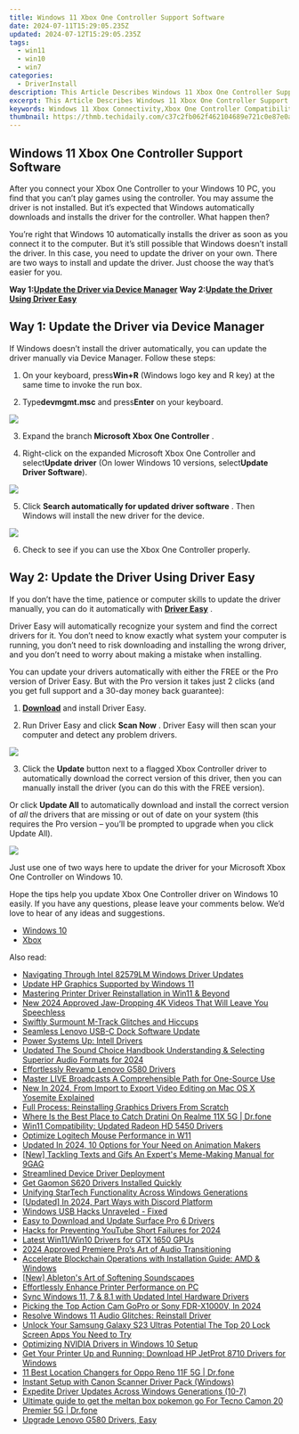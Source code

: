 ```yaml
---
title: Windows 11 Xbox One Controller Support Software
date: 2024-07-11T15:29:05.235Z
updated: 2024-07-12T15:29:05.235Z
tags:
  - win11
  - win10
  - win7
categories:
  - DriverInstall
description: This Article Describes Windows 11 Xbox One Controller Support Software
excerpt: This Article Describes Windows 11 Xbox One Controller Support Software
keywords: Windows 11 Xbox Connectivity,Xbox One Controller Compatibility,Xbox One PC Gamepad Suite,Cross-Platform Gaming Setup,Microsoft Gaming Console Integration,Official Xbox One PC Software,Enhanced Xbox One Controller Usage on Windows 11
thumbnail: https://thmb.techidaily.com/c37c2fb062f462104689e721c0e87e0aafa96193ea307f1d985a6b0808b35c37.jpg
---
```


## Windows 11 Xbox One Controller Support Software

 After you connect your Xbox One Controller to your Windows 10 PC, you find that you can’t play games using the controller. You may assume the driver is not installed. But it’s expected that Windows automatically downloads and installs the driver for the controller. What happen then?

 You’re right that Windows 10 automatically installs the driver as soon as you connect it to the computer. But it’s still possible that Windows doesn’t install the driver. In this case, you need to update the driver on your own. There are two ways to install and update the driver. Just choose the way that’s easier for you.

 **Way 1:[Update the Driver via Device Manager](#way1)**
 **Way 2:[Update the Driver Using Driver Easy](#way2)**

## Way 1: Update the Driver via Device Manager

 If Windows doesn’t install the driver automatically, you can update the driver manually via Device Manager. Follow these steps:

 1) On your keyboard, press**Win+R** (Windows logo key and R key) at the same time to invoke the run box.

 2) Type**devmgmt.msc** and press**Enter** on your keyboard.

![](https://images.drivereasy.com/wp-content/uploads/2018/01/img_5a4b53c31d84f.png)

 3) Expand the branch **Microsoft Xbox One Controller** .

 4) Right-click on the expanded Microsoft Xbox One Controller and select**Update driver** (On lower Windows 10 versions, select**Update Driver Software**).

![](https://images.drivereasy.com/wp-content/uploads/2017/06/img_594771392eb47.png)

 5) Click **Search automatically for updated driver software** . Then Windows will install the new driver for the device.

![](https://images.drivereasy.com/wp-content/uploads/2017/06/img_5947718be7bb5.png)

6) Check to see if you can use the Xbox One Controller properly.

## Way 2: Update the Driver Using Driver Easy

 If you don’t have the time, patience or computer skills to update the driver manually,  you can do it automatically with **[Driver Easy](https://tools.techidaily.com/drivereasy/download/)**  .

 Driver Easy will automatically recognize your system and find the correct drivers for it. You don’t need to know exactly what system your computer is running, you don’t need to risk downloading and installing the wrong driver, and you don’t need to worry about making a mistake when installing.

 You can update your drivers automatically with either the FREE or the Pro version of Driver Easy. But with the Pro version it takes just 2 clicks (and you get full support and a 30-day money back guarantee):

 1) **[Download](https://tools.techidaily.com/drivereasy/download/)**   and install Driver Easy.

 2) Run Driver Easy and click **Scan Now** . Driver Easy will then scan your computer and detect any problem drivers.

![](https://images.drivereasy.com/wp-content/uploads/2018/01/img_5a4b5465270d8.png)

 3) Click the **Update** button next to a flagged Xbox Controller driver to automatically download the correct version of this driver, then you can manually install the driver (you can do this with the FREE version).

 Or click **Update All**  to automatically download and install the correct version of _all_   the drivers that are missing or out of date on your system (this requires the Pro version – you’ll be prompted to upgrade when you click Update All).

![](https://images.drivereasy.com/wp-content/uploads/2018/01/img_5a4b54a1c9593.jpg)

 Just use one of two ways here to update the driver for your Microsoft Xbox One Controller on Windows 10.

 Hope the tips help you update Xbox One Controller driver on Windows 10 easily. If you have any questions, please leave your comments below. We’d love to hear of any ideas and suggestions.

* [Windows 10](https://tools.techidaily.com/drivereasy/download/)
* [Xbox](https://store.drivereasy.com/order/cart.php?PRODS=4731822&QTY=1&AFFILIATE=108875)

<ins class="adsbygoogle"
     style="display:block"
     data-ad-format="autorelaxed"
     data-ad-client="ca-pub-7571918770474297"
     data-ad-slot="1223367746"></ins>



<ins class="adsbygoogle"
     style="display:block"
     data-ad-client="ca-pub-7571918770474297"
     data-ad-slot="8358498916"
     data-ad-format="auto"
     data-full-width-responsive="true"></ins>



<span class="atpl-alsoreadstyle">Also read:</span>
<div><ul>
<li><a href="https://driver-install.techidaily.com/navigating-through-intel-82579lm-windows-driver-updates/"><u>Navigating Through Intel 82579LM Windows Driver Updates</u></a></li>
<li><a href="https://driver-install.techidaily.com/update-hp-graphics-supported-by-windows-11/"><u>Update HP Graphics Supported by Windows 11</u></a></li>
<li><a href="https://driver-install.techidaily.com/mastering-printer-driver-reinstallation-in-win11-and-beyond/"><u>Mastering Printer Driver Reinstallation in Win11 & Beyond</u></a></li>
<li><a href="https://ai-video-apps.techidaily.com/new-2024-approved-jaw-dropping-4k-videos-that-will-leave-you-speechless/"><u>New 2024 Approved Jaw-Dropping 4K Videos That Will Leave You Speechless</u></a></li>
<li><a href="https://driver-install.techidaily.com/swiftly-surmount-m-track-glitches-and-hiccups/"><u>Swiftly Surmount M-Track Glitches and Hiccups</u></a></li>
<li><a href="https://driver-install.techidaily.com/seamless-lenovo-usb-c-dock-software-update/"><u>Seamless Lenovo USB-C Dock Software Update</u></a></li>
<li><a href="https://driver-install.techidaily.com/power-systems-up-intell-drivers/"><u>Power Systems Up: Intell Drivers</u></a></li>
<li><a href="https://audio-shaping.techidaily.com/updated-the-sound-choice-handbook-understanding-and-selecting-superior-audio-formats-for-2024/"><u>Updated The Sound Choice Handbook Understanding & Selecting Superior Audio Formats for 2024</u></a></li>
<li><a href="https://driver-install.techidaily.com/effortlessly-revamp-lenovo-g580-drivers/"><u>Effortlessly Revamp Lenovo G580 Drivers</u></a></li>
<li><a href="https://extra-hints.techidaily.com/master-live-broadcasts-a-comprehensible-path-for-one-source-use/"><u>Master LIVE Broadcasts  A Comprehensible Path for One-Source Use</u></a></li>
<li><a href="https://video-ai-editor.techidaily.com/new-in-2024-from-import-to-export-video-editing-on-mac-os-x-yosemite-explained/"><u>New In 2024, From Import to Export Video Editing on Mac OS X Yosemite Explained</u></a></li>
<li><a href="https://driver-install.techidaily.com/full-process-reinstalling-graphics-drivers-from-scratch/"><u>Full Process: Reinstalling Graphics Drivers From Scratch</u></a></li>
<li><a href="https://pokemon-go-android.techidaily.com/where-is-the-best-place-to-catch-dratini-on-realme-11x-5g-drfone-by-drfone-virtual-android/"><u>Where Is the Best Place to Catch Dratini On Realme 11X 5G | Dr.fone</u></a></li>
<li><a href="https://driver-install.techidaily.com/win11-compatibility-updated-radeon-hd-5450-drivers/"><u>Win11 Compatibility: Updated Radeon HD 5450 Drivers</u></a></li>
<li><a href="https://driver-install.techidaily.com/optimize-logitech-mouse-performance-in-w11/"><u>Optimize Logitech Mouse Performance in W11</u></a></li>
<li><a href="https://animation-videos.techidaily.com/updated-in-2024-10-options-for-your-need-on-animation-makers/"><u>Updated In 2024, 10 Options for Your Need on Animation Makers</u></a></li>
<li><a href="https://some-guidance.techidaily.com/new-tackling-texts-and-gifs-an-experts-meme-making-manual-for-9gag/"><u>[New] Tackling Texts and Gifs  An Expert's Meme-Making Manual for 9GAG</u></a></li>
<li><a href="https://driver-install.techidaily.com/streamlined-device-driver-deployment/"><u>Streamlined Device Driver Deployment</u></a></li>
<li><a href="https://driver-install.techidaily.com/get-gaomon-s620-drivers-installed-quickly/"><u>Get Gaomon S620 Drivers Installed Quickly</u></a></li>
<li><a href="https://driver-install.techidaily.com/unifying-startech-functionality-across-windows-generations/"><u>Unifying StarTech Functionality Across Windows Generations</u></a></li>
<li><a href="https://discord-videos.techidaily.com/updated-in-2024-part-ways-with-discord-platform/"><u>[Updated] In 2024, Part Ways with Discord Platform</u></a></li>
<li><a href="https://driver-install.techidaily.com/windows-usb-hacks-unraveled-fixed/"><u>Windows USB Hacks Unraveled - Fixed</u></a></li>
<li><a href="https://driver-install.techidaily.com/easy-to-download-and-update-surface-pro-6-drivers/"><u>Easy to Download and Update Surface Pro 6 Drivers</u></a></li>
<li><a href="https://youtube-help.techidaily.com/hacks-for-preventing-youtube-short-failures-for-2024/"><u>Hacks for Preventing YouTube Short Failures for 2024</u></a></li>
<li><a href="https://driver-install.techidaily.com/latest-win11win10-drivers-for-gtx-1650-gpus/"><u>Latest Win11/Win10 Drivers for GTX 1650 GPUs</u></a></li>
<li><a href="https://extra-skills.techidaily.com/2024-approved-premiere-pros-art-of-audio-transitioning/"><u>2024 Approved  Premiere Pro’s Art of Audio Transitioning</u></a></li>
<li><a href="https://driver-install.techidaily.com/accelerate-blockchain-operations-with-installation-guide-amd-and-windows/"><u>Accelerate Blockchain Operations with Installation Guide: AMD & Windows</u></a></li>
<li><a href="https://extra-information.techidaily.com/new-abletons-art-of-softening-soundscapes/"><u>[New] Ableton's Art of Softening Soundscapes</u></a></li>
<li><a href="https://driver-install.techidaily.com/effortlessly-enhance-printer-performance-on-pc/"><u>Effortlessly Enhance Printer Performance on PC</u></a></li>
<li><a href="https://driver-install.techidaily.com/sync-windows-11-7-and-81-with-updated-intel-hardware-drivers/"><u>Sync Windows 11, 7 & 8.1 with Updated Intel Hardware Drivers</u></a></li>
<li><a href="https://extra-guidance.techidaily.com/picking-the-top-action-cam-gopro-or-sony-fdr-x1000v-in-2024/"><u>Picking the Top Action Cam  GoPro or Sony FDR-X1000V, In 2024</u></a></li>
<li><a href="https://driver-install.techidaily.com/resolve-windows-11-audio-glitches-reinstall-driver/"><u>Resolve Windows 11 Audio Glitches: Reinstall Driver</u></a></li>
<li><a href="https://android-unlock.techidaily.com/unlock-your-samsung-galaxy-s23-ultras-potential-the-top-20-lock-screen-apps-you-need-to-try-by-drfone-android/"><u>Unlock Your Samsung Galaxy S23 Ultras Potential The Top 20 Lock Screen Apps You Need to Try</u></a></li>
<li><a href="https://driver-install.techidaily.com/optimizing-nvidia-drivers-in-windows-10-setup/"><u>Optimizing NVIDIA Drivers in Windows 10 Setup</u></a></li>
<li><a href="https://driver-install.techidaily.com/get-your-printer-up-and-running-download-hp-jetprot-8710-drivers-for-windows/"><u>Get Your Printer Up and Running: Download HP JetProt 8710 Drivers for Windows</u></a></li>
<li><a href="https://location-fake.techidaily.com/11-best-location-changers-for-oppo-reno-11f-5g-drfone-by-drfone-virtual-android/"><u>11 Best Location Changers for Oppo Reno 11F 5G | Dr.fone</u></a></li>
<li><a href="https://driver-install.techidaily.com/instant-setup-with-canon-scanner-driver-pack-windows/"><u>Instant Setup with Canon Scanner Driver Pack (Windows)</u></a></li>
<li><a href="https://driver-install.techidaily.com/expedite-driver-updates-across-windows-generations-10-7/"><u>Expedite Driver Updates Across Windows Generations (10-7)</u></a></li>
<li><a href="https://android-pokemon-go.techidaily.com/ultimate-guide-to-get-the-meltan-box-pokemon-go-for-tecno-camon-20-premier-5g-drfone-by-drfone-virtual-android/"><u>Ultimate guide to get the meltan box pokemon go For Tecno Camon 20 Premier 5G | Dr.fone</u></a></li>
<li><a href="https://driver-install.techidaily.com/1720063650190-upgrade-lenovo-g580-drivers-easy/"><u>Upgrade Lenovo G580 Drivers, Easy</u></a></li>
</ul></div>
